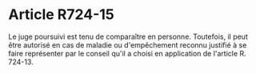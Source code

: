 # Article R724-15

Le juge poursuivi est tenu de comparaître en personne. Toutefois, il peut être autorisé en cas de maladie ou d'empêchement reconnu justifié à se faire représenter par le conseil qu'il a choisi en application de l'article R. 724-13.
